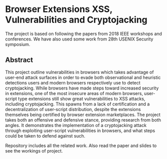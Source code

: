 # Browser Extensions XSS, Vulnerabilities and Cryptojacking

The project is based on following the papers from 2018 IEEE workshops and conferences. We have also used some work from 28th USENIX Security symposium.

## Abstract

This project outline vulnerabilities in browsers which takes advantage of user-end attack surfaces  in order to evade both observational and heuristic detections users and modern browsers respectively use to detect cryptojacking. While browsers have made steps toward increased security in extensions, one of the most insecure areas of modern browsers, user-script type extensions still show great vulnerabilities to XSS attacks, including cryptojacking. This spawns from a lack of certification and a decentralization of user-script distribution, despite the extensions themselves being certified by browser extension marketplaces. The project takes both an offensive and defensive stance, providing research from both angles. It demonstrates the implementation of a cryptojacking attack through exploiting user-script vulnerabilities in browsers, and what steps could be taken to defend against such.

Repository includes all the related work. Also read the paper and slides to see the workings of project.
